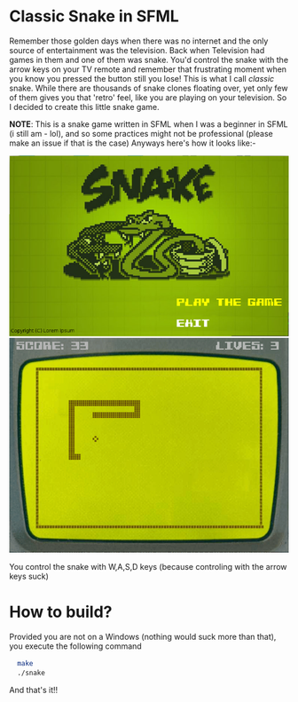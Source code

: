 # Classic Snake in SFML

Remember those golden days when there was no internet and the only source of entertainment was the television. Back when Television had games in them and one of them was snake. You'd control the snake with the arrow keys on your TV remote and remember that frustrating moment when you know you pressed the button still you lose! This is what I call *classic* snake. While there are thousands of snake clones floating over, yet only few of them gives you that 'retro' feel, like you are playing on your television. So I decided to create this little snake game.

**NOTE**: This is a snake game written in SFML when I was a beginner in SFML (i still am - lol), and so some practices might not be professional (please make an issue if that is the case)
Anyways here's how it looks like:-

<p align="center">
<img src="screens/main.png"/>
<img src="screens/demo.gif"/>
</p>

You control the snake with W,A,S,D keys (because controling with the arrow keys suck)

# How to build?

Provided you are not on a Windows (nothing would suck more than that), you execute the following command

```bash
  make
  ./snake
```

And that's it!!
